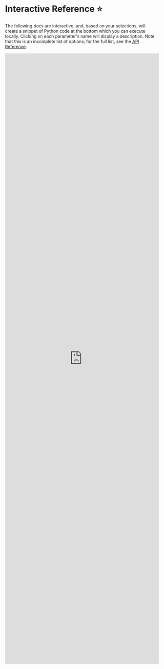 # Interactive Reference ⭐

<!-- Display content from `astroautomata.com/pysr_interactive` -->

The following docs are interactive, and, based on your selections,
will create a snippet of Python code at the bottom which you can execute locally.
Clicking on each parameter's name will display a description.
Note that this is an incomplete list of options; for the full list,
see the [API Reference](api.md).

<embed src="https://astroautomata.com/pysr_interactive" width="100%" height="2000px" />
